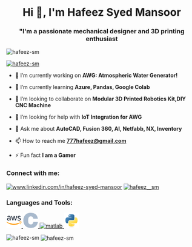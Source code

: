 <h1 align="center">Hi 👋, I'm Hafeez Syed Mansoor</h1>
<h3 align="center">"I'm a passionate mechanical designer and 3D printing enthusiast</h3>

<p align="left"> <img src="https://komarev.com/ghpvc/?username=hafeez-sm&label=Profile%20views&color=0e75b6&style=flat" alt="hafeez-sm" /> </p>

<p align="left"> <a href="https://github.com/ryo-ma/github-profile-trophy"><img src="https://github-profile-trophy.vercel.app/?username=hafeez-sm" alt="hafeez-sm" /></a> </p>

- 🔭 I’m currently working on **AWG: Atmospheric Water Generator!**

- 🌱 I’m currently learning **Azure, Pandas, Google Colab**

- 👯 I’m looking to collaborate on **Modular 3D Printed Robotics Kit,DIY CNC Machine**

- 🤝 I’m looking for help with **IoT Integration for AWG**

- 💬 Ask me about **AutoCAD, Fusion 360, AI, Netfabb, NX, Inventory**

- 📫 How to reach me **777hafeez@gmail.com**

- ⚡ Fun fact **I am a Gamer**

<h3 align="left">Connect with me:</h3>
<p align="left">
<a href="https://linkedin.com/in/www.linkedin.com/in/hafeez-syed-mansoor" target="blank"><img align="center" src="https://raw.githubusercontent.com/rahuldkjain/github-profile-readme-generator/master/src/images/icons/Social/linked-in-alt.svg" alt="www.linkedin.com/in/hafeez-syed-mansoor" height="30" width="40" /></a>
<a href="https://instagram.com/hafeez__sm" target="blank"><img align="center" src="https://raw.githubusercontent.com/rahuldkjain/github-profile-readme-generator/master/src/images/icons/Social/instagram.svg" alt="hafeez__sm" height="30" width="40" /></a>
</p>

<h3 align="left">Languages and Tools:</h3>
<p align="left"> <a href="https://aws.amazon.com" target="_blank" rel="noreferrer"> <img src="https://raw.githubusercontent.com/devicons/devicon/master/icons/amazonwebservices/amazonwebservices-original-wordmark.svg" alt="aws" width="40" height="40"/> </a> <a href="https://www.cprogramming.com/" target="_blank" rel="noreferrer"> <img src="https://raw.githubusercontent.com/devicons/devicon/master/icons/c/c-original.svg" alt="c" width="40" height="40"/> </a> <a href="https://www.mathworks.com/" target="_blank" rel="noreferrer"> <img src="https://upload.wikimedia.org/wikipedia/commons/2/21/Matlab_Logo.png" alt="matlab" width="40" height="40"/> </a> <a href="https://www.python.org" target="_blank" rel="noreferrer"> <img src="https://raw.githubusercontent.com/devicons/devicon/master/icons/python/python-original.svg" alt="python" width="40" height="40"/> </a> </p>

<p><img align="left" src="https://github-readme-stats.vercel.app/api/top-langs?username=hafeez-sm&show_icons=true&locale=en&layout=compact" alt="hafeez-sm" /></p>

<p>&nbsp;<img align="center" src="https://github-readme-stats.vercel.app/api?username=hafeez-sm&show_icons=true&locale=en" alt="hafeez-sm" /></p>
